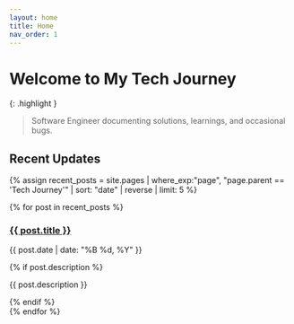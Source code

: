 ```yaml
---
layout: home
title: Home
nav_order: 1
---
```


# Welcome to My Tech Journey

{: .highlight }
> Software Engineer documenting solutions, learnings, and occasional bugs.

## Recent Updates
{% assign recent_posts = site.pages | where_exp:"page", "page.parent == 'Tech Journey'" | sort: "date" | reverse | limit: 5 %}

<div class="recent-posts">
{% for post in recent_posts %}
  <div class="post-card">
    <h3><a href="{{ post.url }}">{{ post.title }}</a></h3>
    <p class="post-meta">{{ post.date | date: "%B %d, %Y" }}</p>
    {% if post.description %}
    <p>{{ post.description }}</p>
    {% endif %}
  </div>
{% endfor %}
</div>